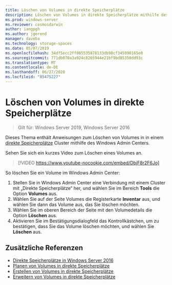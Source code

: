 ```yaml
---
title: Löschen von Volumes in direkte Speicherplätze
description: Löschen von Volumes in direkte Speicherplätze mithilfe des Windows Admin Centers
ms.prod: windows-server
ms.reviewer: cosmosdarwin
author: iangpgh
ms.author: jgerend
manager: daveba
ms.technology: storage-spaces
ms.date: 05/07/2019
ms.openlocfilehash: 34df5ecc2ff085535878133db98cf345990165e0
ms.sourcegitcommit: 771db070a3a924c8265944e21bf9bd85350dd93c
ms.translationtype: MT
ms.contentlocale: de-DE
ms.lasthandoff: 06/27/2020
ms.locfileid: "85475227"
---
```

# <a name="deleting-volumes-in-storage-spaces-direct"></a>Löschen von Volumes in direkte Speicherplätze
> Gilt für: Windows Server 2019, Windows Server 2016

Dieses Thema enthält Anweisungen zum Löschen von Volumes in in einem [direkte Speicherplätze](storage-spaces-direct-overview.md) Cluster mithilfe des Windows Admin Centers.

Sehen Sie sich ein kurzes Video zum Löschen eines Volumes an.

> [!VIDEO https://www.youtube-nocookie.com/embed/DbjF8r2F6Jo]

So löschen Sie ein Volume im Windows Admin Center:

1. Stellen Sie in Windows Admin Center eine Verbindung mit einem Cluster mit „Direkte Speicherplätze“ her, und wählen Sie im Bereich **Tools** die Option **Volumes** aus.
2. Wählen Sie auf der Seite Volumes die Registerkarte **Inventar** aus, und wählen Sie dann das Volume aus, das Sie löschen möchten.
4. Wählen Sie im oberen Bereich der Seite mit den Volumedetails die Option **Löschen** aus.
5. Aktivieren Sie im Bestätigungsdialogfeld das Kontrollkästchen, um zu bestätigen, dass Sie das Volume löschen möchten, und wählen Sie **Löschen** aus.

## <a name="additional-references"></a>Zusätzliche Referenzen

- [Direkte Speicherplätze in Windows Server 2016](storage-spaces-direct-overview.md)
- [Planen von Volumes in direkte Speicherplätze](plan-volumes.md)
- [Erstellen von Volumes in direkte Speicherplätze](create-volumes.md)
- [Erweitern von Volumes in direkte Speicherplätze](resize-volumes.md)
